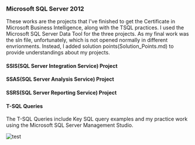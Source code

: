 ### Microsoft SQL Server 2012

These works are the projects that I've finished to get the Certificate in Microsoft Business Intelligence, along with the TSQL practices.
I used the Microsoft SQL Server Data Tool for the three projects. As my final work was the sln file, unfortunately, which is not opened normally in different envrionments. Instead, I added solution points(Solution_Points.md) to provide understandings about my projects. 

#### SSIS(SQL Server Integration Service) Project
#### SSAS(SQL Server Analysis Service) Project
#### SSRS(SQL Server Reporting Service) Project
#### T-SQL Queries

The T-SQL Queries include Key SQL query examples and my practice work using the Microsoft SQL Server Management Studio.

![test](https://user-images.githubusercontent.com/37023565/47379898-29556400-d6ca-11e8-864d-04065c1f6fc7.jpg)
